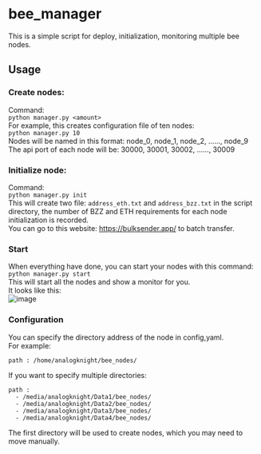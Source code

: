 # bee_manager
This is a simple script for deploy, initialization, monitoring multiple bee nodes.

## Usage
### Create nodes:
Command:  
`python manager.py <amount>`  
For example, this creates configuration file of ten nodes:  
`python manager.py 10`  
Nodes will be named in this format: node_0, node_1, node_2, ......, node_9  
The api port of each node will be: 30000, 30001, 30002, ......, 30009  
### Initialize node:
Command:  
`python manager.py init`  
This will create two file: `address_eth.txt` and `address_bzz.txt` in the script directory, the number of BZZ and ETH requirements for each node initialization is recorded.  
You can go to this website: https://bulksender.app/ to batch transfer.  
### Start
When everything have done, you can start your nodes with this command:  
`python manager.py start`  
This will start all the nodes and show a monitor for you.  
It looks like this:  
![image](https://user-images.githubusercontent.com/61218809/121532839-4f260780-ca32-11eb-843b-22306c16ba2e.png)
### Configuration
You can specify the directory address of the node in config,yaml.  
For example:  
```
path : /home/analogknight/bee_nodes/
```  
If you want to specify multiple directories:
```
path :
  - /media/analogknight/Data1/bee_nodes/
  - /media/analogknight/Data2/bee_nodes/
  - /media/analogknight/Data3/bee_nodes/
  - /media/analogknight/Data4/bee_nodes/
```  
The first directory will be used to create nodes, which you may need to move manually.  
